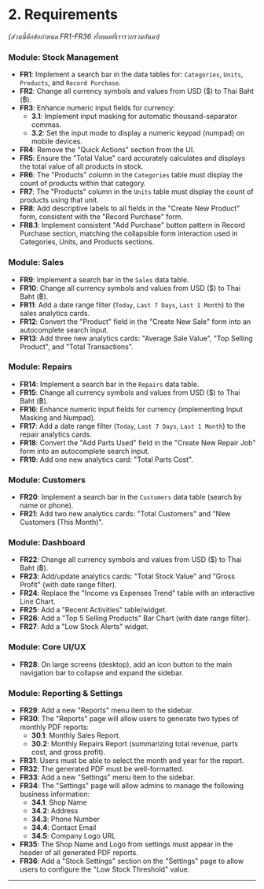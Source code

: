 # 2. Requirements
*(ส่วนนี้คือข้อกำหนด FR1-FR36 ทั้งหมดที่เรารวบรวมกันมา)*

### Module: Stock Management
- **FR1**: Implement a search bar in the data tables for: `Categories`, `Units`, `Products`, and `Record Purchase`.
- **FR2**: Change all currency symbols and values from USD ($) to Thai Baht (฿).
- **FR3**: Enhance numeric input fields for currency:
    - **3.1**: Implement input masking for automatic thousand-separator commas.
    - **3.2**: Set the input mode to display a numeric keypad (numpad) on mobile devices.
- **FR4**: Remove the "Quick Actions" section from the UI.
- **FR5**: Ensure the "Total Value" card accurately calculates and displays the total value of all products in stock.
- **FR6**: The "Products" column in the `Categories` table must display the count of products within that category.
- **FR7**: The "Products" column in the `Units` table must display the count of products using that unit.
- **FR8**: Add descriptive labels to all fields in the "Create New Product" form, consistent with the "Record Purchase" form.
- **FR8.1**: Implement consistent "Add Purchase" button pattern in Record Purchase section, matching the collapsible form interaction used in Categories, Units, and Products sections.

### Module: Sales
- **FR9**: Implement a search bar in the `Sales` data table.
- **FR10**: Change all currency symbols and values from USD ($) to Thai Baht (฿).
- **FR11**: Add a date range filter (`Today`, `Last 7 Days`, `Last 1 Month`) to the sales analytics cards.
- **FR12**: Convert the "Product" field in the "Create New Sale" form into an autocomplete search input.
- **FR13**: Add three new analytics cards: "Average Sale Value", "Top Selling Product", and "Total Transactions".

### Module: Repairs
- **FR14**: Implement a search bar in the `Repairs` data table.
- **FR15**: Change all currency symbols and values from USD ($) to Thai Baht (฿).
- **FR16**: Enhance numeric input fields for currency (implementing Input Masking and Numpad).
- **FR17**: Add a date range filter (`Today`, `Last 7 Days`, `Last 1 Month`) to the repair analytics cards.
- **FR18**: Convert the "Add Parts Used" field in the "Create New Repair Job" form into an autocomplete search input.
- **FR19**: Add one new analytics card: "Total Parts Cost".

### Module: Customers
- **FR20**: Implement a search bar in the `Customers` data table (search by name or phone).
- **FR21**: Add two new analytics cards: "Total Customers" and "New Customers (This Month)".

### Module: Dashboard
- **FR22**: Change all currency symbols and values from USD ($) to Thai Baht (฿).
- **FR23**: Add/update analytics cards: "Total Stock Value" and "Gross Profit" (with date range filter).
- **FR24**: Replace the "Income vs Expenses Trend" table with an interactive Line Chart.
- **FR25**: Add a "Recent Activities" table/widget.
- **FR26**: Add a "Top 5 Selling Products" Bar Chart (with date range filter).
- **FR27**: Add a "Low Stock Alerts" widget.

### Module: Core UI/UX
- **FR28**: On large screens (desktop), add an icon button to the main navigation bar to collapse and expand the sidebar.

### Module: Reporting & Settings
- **FR29**: Add a new "Reports" menu item to the sidebar.
- **FR30**: The "Reports" page will allow users to generate two types of monthly PDF reports:
    - **30.1**: Monthly Sales Report.
    - **30.2**: Monthly Repairs Report (summarizing total revenue, parts cost, and gross profit).
- **FR31**: Users must be able to select the month and year for the report.
- **FR32**: The generated PDF must be well-formatted.
- **FR33**: Add a new "Settings" menu item to the sidebar.
- **FR34**: The "Settings" page will allow admins to manage the following business information:
    - **34.1**: Shop Name
    - **34.2**: Address
    - **34.3**: Phone Number
    - **34.4**: Contact Email
    - **34.5**: Company Logo URL
- **FR35**: The Shop Name and Logo from settings must appear in the header of all generated PDF reports.
- **FR36**: Add a "Stock Settings" section on the "Settings" page to allow users to configure the "Low Stock Threshold" value.

---
